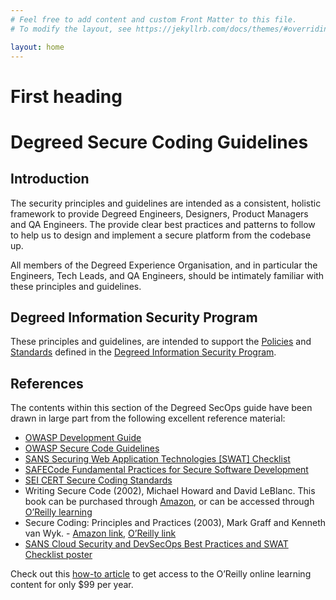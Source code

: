 ```yaml
---
# Feel free to add content and custom Front Matter to this file.
# To modify the layout, see https://jekyllrb.com/docs/themes/#overriding-theme-defaults

layout: home
---
```

# First heading

# Degreed Secure Coding Guidelines

## Introduction
The security principles and guidelines are intended as a consistent, holistic framework to provide Degreed Engineers, Designers, Product Managers and QA Engineers. The provide clear best practices and patterns to follow to help us to design and implement a secure platform from the codebase up.

All members of the Degreed Experience Organisation, and in particular the Engineers, Tech Leads, and QA Engineers, should be intimately familiar with these principles and guidelines.

## Degreed Information Security Program
These principles and guidelines, are intended to support the [Policies](https://degreedjira.atlassian.net/wiki/spaces/InfoQA/pages/536150040/Policies) and [Standards](https://degreedjira.atlassian.net/wiki/spaces/InfoQA/pages/589463709) defined in the [Degreed Information Security Program](https://degreedjira.atlassian.net/wiki/spaces/InfoQA/pages/605552739/Degreed+Information+Security+Program).

## References
The contents within this section of the Degreed SecOps guide have been drawn in large part from the following excellent reference material:

- [OWASP Development Guide](https://wiki.owasp.org/index.php/Guide_Table_of_Contents)
- [OWASP Secure Code Guidelines](https://www.owasp.org/images/0/08/OWASP_SCP_Quick_Reference_Guide_v2.pdf)
- [SANS Securing Web Application Technologies [SWAT] Checklist](https://www.sans.org/cloud-security/securing-web-application-technologies/?msc=cloud-security-lp)
- [SAFECode Fundamental Practices for Secure Software Development](https://safecode.org/fundamental-practices-secure-software-development/)
- [SEI CERT Secure Coding Standards](https://wiki.sei.cmu.edu/confluence/display/seccode/Top+10+Secure+Coding+Practices)
- Writing Secure Code (2002),  Michael Howard and David LeBlanc. This book can be purchased through [Amazon](https://www.amazon.com.au/Writing-Secure-Code-Developer-Practices-ebook/dp/B00JDMP718), or can be accessed through [O’Reilly learning](https://www.oreilly.com/library/view/writing-secure-code/0735617228/)
- Secure Coding: Principles and Practices (2003), Mark Graff and Kenneth van Wyk. - [Amazon link](https://www.amazon.com.au/Secure-Coding-Principles-Mark-Graff/dp/0596002424), [O’Reilly link](https://www.oreilly.com/library/view/secure-coding-principles/0596002424/)
- [SANS Cloud Security and DevSecOps Best Practices and SWAT Checklist poster](https://www.sans.org/security-resources/posters/cloud/cloud-security-devsecops-practices-200)

Check out this [how-to article](https://degreedjira.atlassian.net/wiki/spaces/PROD/pages/2734096687) to get access to the O’Reilly online learning content for only $99 per year.
